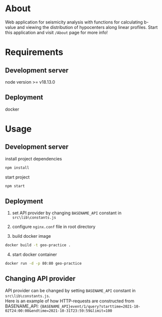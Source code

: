 # About
Web application for seismicity analysis with functions for calculating b-value and viewing the distribution of hypocenters along linear profiles. Start this application and visit `/About` page for more info!
# Requirements
## Development server
node version >= v18.13.0
## Deployment
docker
# Usage
## Development server
install project dependencies
```bash
npm install
```
start project 
```bash
npm start
```

## Deployment
1. set API provider by changing `BASENAME_API` constant in `src\lib\constants.js`
2. configure `nginx.conf` file in root directory

3. build docker image

```bash
docker build -t geo-practice .
```

4. start docker container

```bash
docker run -d -p 80:80 geo-practice
```

## Changing API provider
API provider can be changed by setting `BASENAME_API` constant in `src\lib\constants.js`. \
Here is an example of how HTTP-requests are constructed from BASENAME_API: `{BASENAME_API}event/1/query?starttime=2021-10-02T24:00:00&endtime=2021-10-31T23:59:59&limit=100`
